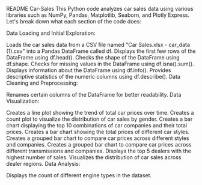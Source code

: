 
README
Car-Sales
This Python code analyzes car sales data using various libraries such as NumPy, Pandas, Matplotlib, Seaborn, and Plotly Express. Let's break down what each section of the code does:

Data Loading and Initial Exploration:

Loads the car sales data from a CSV file named "Car Sales.xlsx - car_data (1).csv" into a Pandas DataFrame called df. Displays the first few rows of the DataFrame using df.head(). Checks the shape of the DataFrame using df.shape. Checks for missing values in the DataFrame using df.isna().sum(). Displays information about the DataFrame using df.info(). Provides descriptive statistics of the numeric columns using df.describe(). Data Cleaning and Preprocessing:

Renames certain columns of the DataFrame for better readability. Data Visualization:

Creates a line plot showing the trend of total car prices over time. Creates a count plot to visualize the distribution of car sales by gender. Creates a bar chart displaying the top 10 combinations of car companies and their total prices. Creates a bar chart showing the total prices of different car styles. Creates a grouped bar chart to compare car prices across different styles and companies. Creates a grouped bar chart to compare car prices across different transmissions and companies. Displays the top 5 dealers with the highest number of sales. Visualizes the distribution of car sales across dealer regions. Data Analysis:

Displays the count of different engine types in the dataset.
